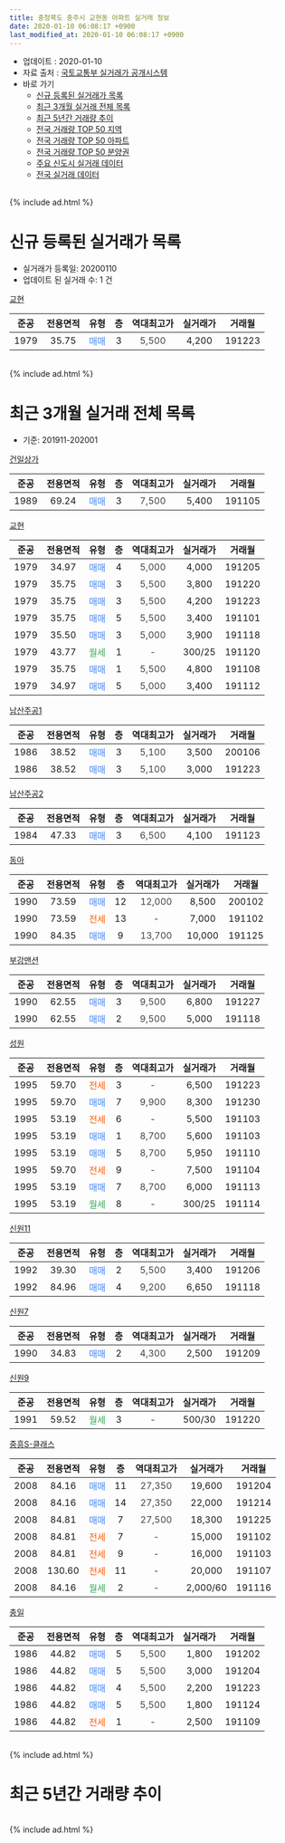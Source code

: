 ```yaml
---
title: 충청북도 충주시 교현동 아파트 실거래 정보
date: 2020-01-10 06:08:17 +0900
last_modified_at: 2020-01-10 06:08:17 +0900
---
```


* 업데이트 : 2020-01-10
* 자료 출처 : [국토교통부 실거래가 공개시스템](http://rt.molit.go.kr)
* 바로 가기
    * [신규 등록된 실거래가 목록](#신규-등록된-실거래가-목록)
    * [최근 3개월 실거래 전체 목록](#최근-3개월-실거래-전체-목록)
    * [최근 5년간 거래량 추이](#최근-5년간-거래량-추이)
    * [전국 거래량 TOP 50 지역](https://inasie.github.io/apt-trade-info/최근-3개월-전국에서-가장-거래가-많이-발생한-지역)
    * [전국 거래량 TOP 50 아파트](https://inasie.github.io/apt-trade-info/최근-3개월-전국에서-가장-거래가-많이-발생한-아파트)
    * [전국 거래량 TOP 50 분양권](https://inasie.github.io/apt-trade-info/최근-3개월-전국에서-가장-거래가-많이-발생한-분양권)
    * [주요 신도시 실거래 데이터](https://inasie.github.io/apt-trade-info/주요-신도시)
    * [전국 실거래 데이터](https://inasie.github.io/apt-trade-info/전국)
<br>
{% include ad.html %}
<br>

# 신규 등록된 실거래가 목록
* 실거래가 등록일: 20200110
* 업데이트 된 실거래 수: 1 건


[교현](https://search.naver.com/search.naver?query=%EC%B6%A9%EC%B2%AD%EB%B6%81%EB%8F%84+%EC%B6%A9%EC%A3%BC%EC%8B%9C+%EA%B5%90%ED%98%84%EB%8F%99+%EA%B5%90%ED%98%84)

|준공|전용면적|유형|층|역대최고가|실거래가|거래월|
|:---:|:---:|:---:|:---:|:---:|:---:|:---:|
|1979|35.75|<span style="color:#4285f3">매매</span>|3|<span style="color:#444444">5,500</span>|4,200|191223|


<br>
{% include ad.html %}
<br>

# 최근 3개월 실거래 전체 목록
* 기준: 201911-202001


[건일상가](https://search.naver.com/search.naver?query=%EC%B6%A9%EC%B2%AD%EB%B6%81%EB%8F%84+%EC%B6%A9%EC%A3%BC%EC%8B%9C+%EA%B5%90%ED%98%84%EB%8F%99+%EA%B1%B4%EC%9D%BC%EC%83%81%EA%B0%80)

|준공|전용면적|유형|층|역대최고가|실거래가|거래월|
|:---:|:---:|:---:|:---:|:---:|:---:|:---:|
|1989|69.24|<span style="color:#4285f3">매매</span>|3|<span style="color:#444444">7,500</span>|5,400|191105|

[교현](https://search.naver.com/search.naver?query=%EC%B6%A9%EC%B2%AD%EB%B6%81%EB%8F%84+%EC%B6%A9%EC%A3%BC%EC%8B%9C+%EA%B5%90%ED%98%84%EB%8F%99+%EA%B5%90%ED%98%84)

|준공|전용면적|유형|층|역대최고가|실거래가|거래월|
|:---:|:---:|:---:|:---:|:---:|:---:|:---:|
|1979|34.97|<span style="color:#4285f3">매매</span>|4|<span style="color:#444444">5,000</span>|4,000|191205|
|1979|35.75|<span style="color:#4285f3">매매</span>|3|<span style="color:#444444">5,500</span>|3,800|191220|
|1979|35.75|<span style="color:#4285f3">매매</span>|3|<span style="color:#444444">5,500</span>|4,200|191223|
|1979|35.75|<span style="color:#4285f3">매매</span>|5|<span style="color:#444444">5,500</span>|3,400|191101|
|1979|35.50|<span style="color:#4285f3">매매</span>|3|<span style="color:#444444">5,000</span>|3,900|191118|
|1979|43.77|<span style="color:#34a853">월세</span>|1|<span style="color:#444444">-</span>|300/25|191120|
|1979|35.75|<span style="color:#4285f3">매매</span>|1|<span style="color:#444444">5,500</span>|4,800|191108|
|1979|34.97|<span style="color:#4285f3">매매</span>|5|<span style="color:#444444">5,000</span>|3,400|191112|

[남산주공1](https://search.naver.com/search.naver?query=%EC%B6%A9%EC%B2%AD%EB%B6%81%EB%8F%84+%EC%B6%A9%EC%A3%BC%EC%8B%9C+%EA%B5%90%ED%98%84%EB%8F%99+%EB%82%A8%EC%82%B0%EC%A3%BC%EA%B3%B51)

|준공|전용면적|유형|층|역대최고가|실거래가|거래월|
|:---:|:---:|:---:|:---:|:---:|:---:|:---:|
|1986|38.52|<span style="color:#4285f3">매매</span>|3|<span style="color:#444444">5,100</span>|3,500|200106|
|1986|38.52|<span style="color:#4285f3">매매</span>|3|<span style="color:#444444">5,100</span>|3,000|191223|

[남산주공2](https://search.naver.com/search.naver?query=%EC%B6%A9%EC%B2%AD%EB%B6%81%EB%8F%84+%EC%B6%A9%EC%A3%BC%EC%8B%9C+%EA%B5%90%ED%98%84%EB%8F%99+%EB%82%A8%EC%82%B0%EC%A3%BC%EA%B3%B52)

|준공|전용면적|유형|층|역대최고가|실거래가|거래월|
|:---:|:---:|:---:|:---:|:---:|:---:|:---:|
|1984|47.33|<span style="color:#4285f3">매매</span>|3|<span style="color:#444444">6,500</span>|4,100|191123|

[동아](https://search.naver.com/search.naver?query=%EC%B6%A9%EC%B2%AD%EB%B6%81%EB%8F%84+%EC%B6%A9%EC%A3%BC%EC%8B%9C+%EA%B5%90%ED%98%84%EB%8F%99+%EB%8F%99%EC%95%84)

|준공|전용면적|유형|층|역대최고가|실거래가|거래월|
|:---:|:---:|:---:|:---:|:---:|:---:|:---:|
|1990|73.59|<span style="color:#4285f3">매매</span>|12|<span style="color:#444444">12,000</span>|8,500|200102|
|1990|73.59|<span style="color:#ff5a00">전세</span>|13|<span style="color:#444444">-</span>|7,000|191102|
|1990|84.35|<span style="color:#4285f3">매매</span>|9|<span style="color:#444444">13,700</span>|10,000|191125|

[부강맨션](https://search.naver.com/search.naver?query=%EC%B6%A9%EC%B2%AD%EB%B6%81%EB%8F%84+%EC%B6%A9%EC%A3%BC%EC%8B%9C+%EA%B5%90%ED%98%84%EB%8F%99+%EB%B6%80%EA%B0%95%EB%A7%A8%EC%85%98)

|준공|전용면적|유형|층|역대최고가|실거래가|거래월|
|:---:|:---:|:---:|:---:|:---:|:---:|:---:|
|1990|62.55|<span style="color:#4285f3">매매</span>|3|<span style="color:#444444">9,500</span>|6,800|191227|
|1990|62.55|<span style="color:#4285f3">매매</span>|2|<span style="color:#444444">9,500</span>|5,000|191118|

[성원](https://search.naver.com/search.naver?query=%EC%B6%A9%EC%B2%AD%EB%B6%81%EB%8F%84+%EC%B6%A9%EC%A3%BC%EC%8B%9C+%EA%B5%90%ED%98%84%EB%8F%99+%EC%84%B1%EC%9B%90)

|준공|전용면적|유형|층|역대최고가|실거래가|거래월|
|:---:|:---:|:---:|:---:|:---:|:---:|:---:|
|1995|59.70|<span style="color:#ff5a00">전세</span>|3|<span style="color:#444444">-</span>|6,500|191223|
|1995|59.70|<span style="color:#4285f3">매매</span>|7|<span style="color:#444444">9,900</span>|8,300|191230|
|1995|53.19|<span style="color:#ff5a00">전세</span>|6|<span style="color:#444444">-</span>|5,500|191103|
|1995|53.19|<span style="color:#4285f3">매매</span>|1|<span style="color:#444444">8,700</span>|5,600|191103|
|1995|53.19|<span style="color:#4285f3">매매</span>|5|<span style="color:#444444">8,700</span>|5,950|191110|
|1995|59.70|<span style="color:#ff5a00">전세</span>|9|<span style="color:#444444">-</span>|7,500|191104|
|1995|53.19|<span style="color:#4285f3">매매</span>|7|<span style="color:#444444">8,700</span>|6,000|191113|
|1995|53.19|<span style="color:#34a853">월세</span>|8|<span style="color:#444444">-</span>|300/25|191114|

[신원11](https://search.naver.com/search.naver?query=%EC%B6%A9%EC%B2%AD%EB%B6%81%EB%8F%84+%EC%B6%A9%EC%A3%BC%EC%8B%9C+%EA%B5%90%ED%98%84%EB%8F%99+%EC%8B%A0%EC%9B%9011)

|준공|전용면적|유형|층|역대최고가|실거래가|거래월|
|:---:|:---:|:---:|:---:|:---:|:---:|:---:|
|1992|39.30|<span style="color:#4285f3">매매</span>|2|<span style="color:#444444">5,500</span>|3,400|191206|
|1992|84.96|<span style="color:#4285f3">매매</span>|4|<span style="color:#444444">9,200</span>|6,650|191118|

[신원7](https://search.naver.com/search.naver?query=%EC%B6%A9%EC%B2%AD%EB%B6%81%EB%8F%84+%EC%B6%A9%EC%A3%BC%EC%8B%9C+%EA%B5%90%ED%98%84%EB%8F%99+%EC%8B%A0%EC%9B%907)

|준공|전용면적|유형|층|역대최고가|실거래가|거래월|
|:---:|:---:|:---:|:---:|:---:|:---:|:---:|
|1990|34.83|<span style="color:#4285f3">매매</span>|2|<span style="color:#444444">4,300</span>|2,500|191209|

[신원9](https://search.naver.com/search.naver?query=%EC%B6%A9%EC%B2%AD%EB%B6%81%EB%8F%84+%EC%B6%A9%EC%A3%BC%EC%8B%9C+%EA%B5%90%ED%98%84%EB%8F%99+%EC%8B%A0%EC%9B%909)

|준공|전용면적|유형|층|역대최고가|실거래가|거래월|
|:---:|:---:|:---:|:---:|:---:|:---:|:---:|
|1991|59.52|<span style="color:#34a853">월세</span>|3|<span style="color:#444444">-</span>|500/30|191220|

[중흥S-클래스](https://search.naver.com/search.naver?query=%EC%B6%A9%EC%B2%AD%EB%B6%81%EB%8F%84+%EC%B6%A9%EC%A3%BC%EC%8B%9C+%EA%B5%90%ED%98%84%EB%8F%99+%EC%A4%91%ED%9D%A5S-%ED%81%B4%EB%9E%98%EC%8A%A4)

|준공|전용면적|유형|층|역대최고가|실거래가|거래월|
|:---:|:---:|:---:|:---:|:---:|:---:|:---:|
|2008|84.16|<span style="color:#4285f3">매매</span>|11|<span style="color:#444444">27,350</span>|19,600|191204|
|2008|84.16|<span style="color:#4285f3">매매</span>|14|<span style="color:#444444">27,350</span>|22,000|191214|
|2008|84.81|<span style="color:#4285f3">매매</span>|7|<span style="color:#444444">27,500</span>|18,300|191225|
|2008|84.81|<span style="color:#ff5a00">전세</span>|7|<span style="color:#444444">-</span>|15,000|191102|
|2008|84.81|<span style="color:#ff5a00">전세</span>|9|<span style="color:#444444">-</span>|16,000|191103|
|2008|130.60|<span style="color:#ff5a00">전세</span>|11|<span style="color:#444444">-</span>|20,000|191107|
|2008|84.16|<span style="color:#34a853">월세</span>|2|<span style="color:#444444">-</span>|2,000/60|191116|

[충일](https://search.naver.com/search.naver?query=%EC%B6%A9%EC%B2%AD%EB%B6%81%EB%8F%84+%EC%B6%A9%EC%A3%BC%EC%8B%9C+%EA%B5%90%ED%98%84%EB%8F%99+%EC%B6%A9%EC%9D%BC)

|준공|전용면적|유형|층|역대최고가|실거래가|거래월|
|:---:|:---:|:---:|:---:|:---:|:---:|:---:|
|1986|44.82|<span style="color:#4285f3">매매</span>|5|<span style="color:#444444">5,500</span>|1,800|191202|
|1986|44.82|<span style="color:#4285f3">매매</span>|5|<span style="color:#444444">5,500</span>|3,000|191204|
|1986|44.82|<span style="color:#4285f3">매매</span>|4|<span style="color:#444444">5,500</span>|2,200|191223|
|1986|44.82|<span style="color:#4285f3">매매</span>|5|<span style="color:#444444">5,500</span>|1,800|191124|
|1986|44.82|<span style="color:#ff5a00">전세</span>|1|<span style="color:#444444">-</span>|2,500|191109|


<br>
{% include ad.html %}
<br>

# 최근 5년간 거래량 추이


<div style="width:100%;">
    <canvas id="deal_progress" height="200"></canvas>
</div>

<script>
new Chart(document.getElementById("deal_progress"), {
    type: 'line',
    data: {
        labels: ['201501','201502','201503','201504','201505','201506','201507','201508','201509','201510','201511','201512','201601','201602','201603','201604','201605','201606','201607','201608','201609','201610','201611','201612','201701','201702','201703','201704','201705','201706','201707','201708','201709','201710','201711','201712','201801','201802','201803','201804','201805','201806','201807','201808','201809','201810','201811','201812','201901','201902','201903','201904','201905','201906','201907','201908','201909','201910','201911','201912','202001'],
        datasets: [{
            label: '매매',
            pointRadius: 1,
            data: [23, 34, 33, 34, 25, 19, 21, 25, 21, 25, 21, 19, 21, 29, 32, 17, 28, 20, 26, 20, 19, 35, 33, 23, 19, 23, 32, 16, 24, 14, 24, 17, 16, 16, 17, 23, 16, 15, 16, 14, 17, 16, 11, 15, 9, 12, 13, 9, 9, 11, 15, 17, 14, 13, 12, 12, 14, 23, 13, 14, 2],
            borderColor: "rgba(255, 201, 14, 1)",
            backgroundColor: "rgba(255, 201, 14, 0.5)",
            fill: false,
            lineTension: 0
        },{
            label: '전월세',
            pointRadius: 1,
            data: [10, 16, 14, 16, 14, 8, 15, 12, 10, 19, 16, 2, 8, 7, 21, 9, 9, 5, 5, 5, 9, 11, 13, 8, 9, 16, 9, 12, 10, 13, 16, 4, 10, 11, 10, 2, 14, 5, 9, 6, 9, 6, 7, 5, 5, 6, 2, 1, 8, 11, 9, 8, 14, 9, 4, 4, 13, 6, 10, 2, 0],
            borderColor: "rgba(0, 141, 185, 1)",
            backgroundColor: "rgba(0, 141, 185, 0.5)",
            fill: false,
            lineTension: 0
        }
        ]
    },
    options: {
        responsive: true,
        title: {
            display: false
        },
        tooltips: {
            mode: 'index',
            intersect: false
        },
        hover: {
            mode: 'nearest',
            intersect: true
        },
        scales: {
            xAxes: [{
                display: true,
                scaleLabel: {
                    display: true,
                    labelString: '년/월'
                }
            }],
            yAxes: [{
                display: true,
                ticks: {
                    suggestedMin: 0,
                },
                scaleLabel: {
                    display: true,
                    labelString: '실거래 수'
                }
            }]
        }
    }
});

</script>


<br>
{% include ad.html %}
<br>


